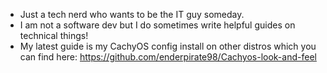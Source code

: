 - Just a tech nerd who wants to be the IT guy someday.
- I am not a software dev but I do sometimes write helpful guides on technical things!
- My latest guide is my CachyOS config install on other distros which you can find here: https://github.com/enderpirate98/Cachyos-look-and-feel
<!---
enderpirate98/enderpirate98 is a ✨ special ✨ repository because its `README.md` (this file) appears on your GitHub profile.
You can click the Preview link to take a look at your changes.
--->
